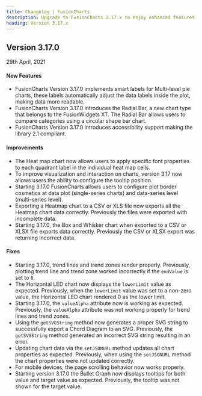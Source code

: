 ```yaml
---
title: Changelog | FusionCharts
description: Upgrade to FusionCharts 3.17.x to enjoy enhanced features, bug fixes, and improved performance. Check out the detailed version history for all updates. Try now!
heading: Version 3.17.x
---
```


<h2 class="sub-heading">Version 3.17.0</h2>

<p class="release-date">29th April, 2021</p>

<h4>New Features</h4>

-  FusionCharts Version 3.17.0 implements smart labels for Multi-level pie charts, these labels automatically adjust the data labels inside the plot, making data more readable.
-  FusionCharts Version 3.17.0 introduces the Radial Bar, a new chart type that belongs to the FusionWidgets XT. The Radial Bar allows users to compare categories using a circular shape bar chart.
-  FusionCharts Version 3.17.0 introduces accessibility support making the library 2.1 compliant.

<h4>Improvements</h4>

-  The Heat map chart now allows users to apply specific font properties to each quadrant label in the individual heat map cells.
-  To improve visualization and interaction on charts, version 3.17 now allows users the ability to configure the tooltip position.
-  Starting 3.17.0 FusionCharts allows users to configure plot border cosmetics at data plot (single-series charts) and data-series level (multi-series level).
-  Exporting a Heatmap chart to a CSV or XLS file now exports all the Heatmap chart data correctly. Previously the files were exported with incomplete data.
-  Starting 3.17.0, the Box and Whisker chart when exported to a CSV or XLSX file exports data correctly. Previously the CSV or XLSX export was returning incorrect data.

<h4>Fixes</h4>

-  Starting 3.17.0, trend lines and trend zones render properly. Previously, plotting trend line and trend zone worked incorrectly if the `endValue` is set to `0`.
-  The Horizontal LED chart now displays the `lowerLimit` value as expected. Previously, when the `lowerLimit` value was set to a non-zero value, the Horizontal LED chart rendered 0 as the lower limit.
-  Starting 3.17.0, the `valueAlpha` attribute now is working as expected. Previously, the `valueAlpha` attribute was not working properly for trend lines and trend zones.
-  Using the `getSVGString` method now generates a proper SVG string to successfully export a Chord Diagram to an SVG. Previously, the `getSVGString` method generated an incorrect SVG string resulting in an error.
-  Updating chart data via the `setJSONURL` method updates all chart properties as expected. Previously, when using the `setJSONURL` method the chart properties were not updated correctly.
-  For mobile devices, the page scrolling behavior now works properly.
-  Starting version 3.17.0 the Bullet Graph now displays tooltips for both value and target value as expected. Previously, the tooltip was not shown for the target value.
